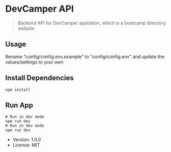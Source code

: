 # DevCamper API

> Backend API for DevCamper appliation, which is a bootcamp directory website

## Usage

Rename "config/config.env.example" to "config/config.env" and update the values/settings to your own

## Install Dependencies
```
npm install
```
## Run App
```
# Run in dev mode
npm run dev
# Run in dev mode
npm run dev
```
- Version: 1.0.0
- License: MIT